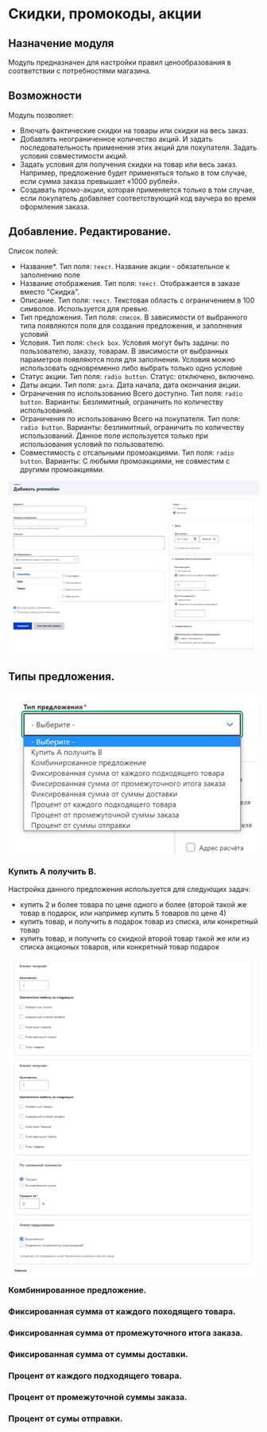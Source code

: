 # Скидки, промокоды, акции
## Назначение модуля
Модуль предназначен для настройки правил ценообразования в соответствии с потребностями магазина.

## Возможности
Модуль позволяет:
- Влючать фактические скидки на товары или скидки на весь заказ. 
- Добавлять неограниченное количество акций. И задать последовательность применения этих акций для покупателя. Задать условия совместимости акций.
- Задать условия для получения скидки на товар или весь заказ. Например, предложение будет применяться только в том случае, если сумма заказа превышает «1000 рублей».
- Создавать промо-акции, которая применяется только в том случае, если покупатель добавляет соответствующий код ваучера во время оформления заказа.

## Добавление. Редактирование.
Список полей:
- Название*. Тип поля: `текст`. Название акции - обязательное к заполнению поле
- Название отображения. Тип поля: `текст`. Отображается в заказе вместо "Скидка".
- Описание. Тип поля: `текст`. Текстовая область с ограничением в 100 символов. Используется для превью.
- Тип предложения. Тип поля: `список`. В зависимости от выбранного типа появляются поля для создания предложения, и заполнения условий
- Условия. Тип поля: `check box`. Условия могут быть заданы: по пользователю, заказу, товарам. В звисимости от выбранных параметров появляются поля для заполнения. Условия можно использовать одновременно либо выбрать только одно условие
- Статус акции. Тип поля: `radio button`. Статус: отключено, включено.
- Даты акции. Тип поля: `дата`. Дата начала, дата окончания акции.
- Ограничения по использованию Всего доступно. Тип поля: `radio button`. Варианты: Безлимитный, ограничить по количеству использований.
- Ограничения по использованию Всего на покупателя. Тип поля: `radio button`. Варианты: безлимитный, ограничить по количеству использований. Данное поле используется только при использования условий по пользователю.
- Совместимость с отсальными промоакциями. Тип поля: `radio button`. Варианты: С любыми промоакциями, не совместим с другими промоакциями.

<img src="https://github.com/synapse-studio/helper/blob/master/tz/promotion/promotion_add.png">

## Типы предложения.
<img src="https://github.com/synapse-studio/helper/blob/master/tz/promotion/type_promotion.png">

### Купить A получить B.
Настройка данного предложения используется для следующих задач:
- купить 2 и более товара по цене одного и более (второй такой же товар в подарок, или например купить 5 товаров по цене 4)
- купить товар, и получить в подарок товар из списка, или конкретный товар
- купить товар, и получить со скидкой второй товар такой же или из списка акционых товаров, или конкретный товар подарок
<img src="https://github.com/synapse-studio/helper/blob/master/tz/promotion/promotion_Buy_A_get_B.png">

### Комбинированное предложение.




### Фиксированная сумма от каждого походящего товара.
### Фиксированная сумма от промежуточного итога заказа.
### Фиксированная сумма от суммы доставки.
### Процент от каждого подходящего товара.
### Процент от промежуточной суммы заказа.
### Процент от сумы отправки.
